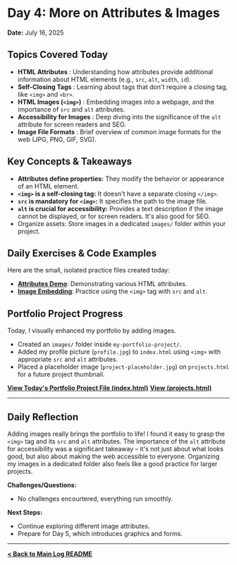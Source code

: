 # Day 4: More on Attributes & Images 

**Date:** July 16, 2025

## Topics Covered Today

* **HTML Attributes** : Understanding how attributes provide additional information about HTML elements (e.g., `src`, `alt`, `width`, `id`).
* **Self-Closing Tags** : Learning about tags that don't require a closing tag, like `<img>` and `<br>`.
* **HTML Images (`<img>`)** : Embedding images into a webpage, and the importance of `src` and `alt` attributes.
* **Accessibility for Images** : Deep diving into the significance of the `alt` attribute for screen readers and SEO.
* **Image File Formats** : Brief overview of common image formats for the web (JPG, PNG, GIF, SVG).

## Key Concepts & Takeaways

* **Attributes define properties:** They modify the behavior or appearance of an HTML element.
* **`<img>` is a self-closing tag:** It doesn't have a separate closing `</img>`.
* **`src` is mandatory for `<img>`:** It specifies the path to the image file.
* **`alt` is crucial for accessibility:** Provides a text description if the image cannot be displayed, or for screen readers. It's also good for SEO.
* Organize assets: Store images in a dedicated `images/` folder within your project.

## Daily Exercises & Code Examples

Here are the small, isolated practice files created today:

* **[Attributes Demo](./exercises/attributes-demo.html)**: Demonstrating various HTML attributes.
* **[Image Embedding](./exercises/image-embedding.html)**: Practice using the `<img>` tag with `src` and `alt`.

## Portfolio Project Progress

Today, I visually enhanced my portfolio by adding images.

* Created an `images/` folder inside `my-portfolio-project/`.
* Added my profile picture (`profile.jpg`) to `index.html` using `<img>` with appropriate `src` and `alt` attributes.
* Placed a placeholder image (`project-placeholder.jpg`) on `projects.html` for a future project thumbnail.

**[View Today's Portfolio Project File (index.html)](../../project/index.html)**
**[View (projects.html)](../../project/projects.html)**

---

## Daily Reflection

Adding images really brings the portfolio to life! I found it easy to grasp the `<img>` tag and its `src` and `alt` attributes. The importance of the `alt` attribute for accessibility was a significant takeaway – it's not just about what looks good, but also about making the web accessible to everyone. Organizing my images in a dedicated folder also feels like a good practice for larger projects.

**Challenges/Questions:**
* No challenges encourtered, everything run smoothly.

**Next Steps:**
* Continue exploring different image attributes.
* Prepare for Day 5, which introduces graphics and forms.

---

**[< Back to Main Log README](../../README.md)**
